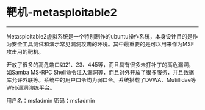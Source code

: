 # 靶机-metasploitable2
---

Metasploitable2虚拟系统是一个特别制作的ubuntu操作系统，本身设计目的是作为安全工具测试和演示常见漏洞攻击的环境。其中最重要的是可以用来作为MSF攻击用的靶机。

开放了很多的高危端口如21、23、445等，而且具有很多未打补丁的高危漏洞， 如Samba MS-RPC Shell命令注入漏洞等，而且对外开放了很多服务，并且数据库允许外联等。系统中的用户口令均为弱口令。系统搭载了DVWA、Mutillidae等Web漏洞演练平台。

用户名：msfadmin 密码：msfadmin

